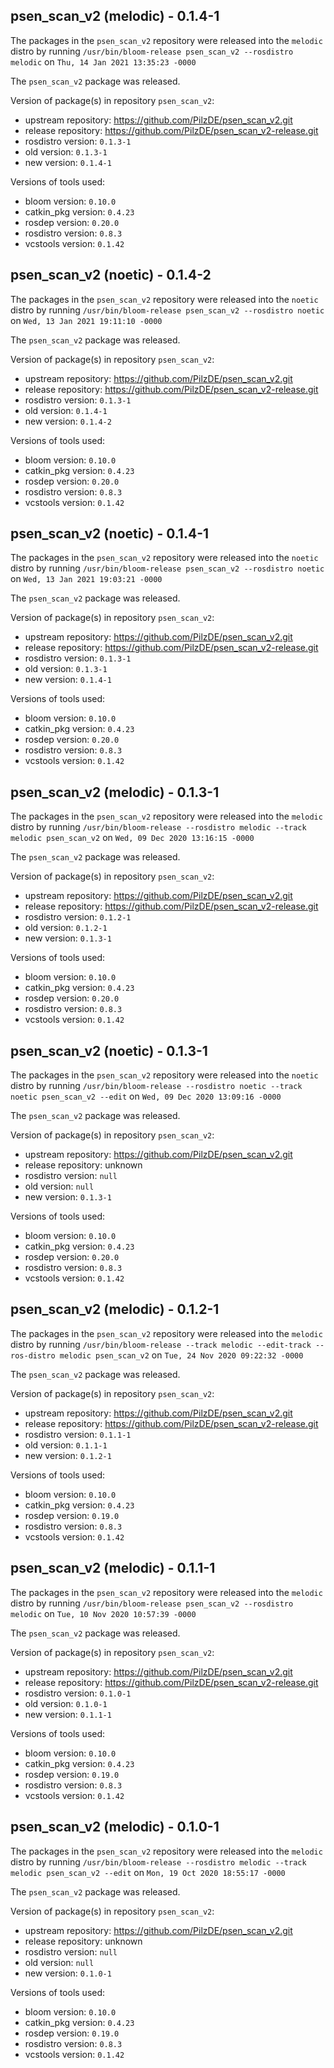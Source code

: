 ## psen_scan_v2 (melodic) - 0.1.4-1

The packages in the `psen_scan_v2` repository were released into the `melodic` distro by running `/usr/bin/bloom-release psen_scan_v2 --rosdistro melodic` on `Thu, 14 Jan 2021 13:35:23 -0000`

The `psen_scan_v2` package was released.

Version of package(s) in repository `psen_scan_v2`:

- upstream repository: https://github.com/PilzDE/psen_scan_v2.git
- release repository: https://github.com/PilzDE/psen_scan_v2-release.git
- rosdistro version: `0.1.3-1`
- old version: `0.1.3-1`
- new version: `0.1.4-1`

Versions of tools used:

- bloom version: `0.10.0`
- catkin_pkg version: `0.4.23`
- rosdep version: `0.20.0`
- rosdistro version: `0.8.3`
- vcstools version: `0.1.42`


## psen_scan_v2 (noetic) - 0.1.4-2

The packages in the `psen_scan_v2` repository were released into the `noetic` distro by running `/usr/bin/bloom-release psen_scan_v2 --rosdistro noetic` on `Wed, 13 Jan 2021 19:11:10 -0000`

The `psen_scan_v2` package was released.

Version of package(s) in repository `psen_scan_v2`:

- upstream repository: https://github.com/PilzDE/psen_scan_v2.git
- release repository: https://github.com/PilzDE/psen_scan_v2-release.git
- rosdistro version: `0.1.3-1`
- old version: `0.1.4-1`
- new version: `0.1.4-2`

Versions of tools used:

- bloom version: `0.10.0`
- catkin_pkg version: `0.4.23`
- rosdep version: `0.20.0`
- rosdistro version: `0.8.3`
- vcstools version: `0.1.42`


## psen_scan_v2 (noetic) - 0.1.4-1

The packages in the `psen_scan_v2` repository were released into the `noetic` distro by running `/usr/bin/bloom-release psen_scan_v2 --rosdistro noetic` on `Wed, 13 Jan 2021 19:03:21 -0000`

The `psen_scan_v2` package was released.

Version of package(s) in repository `psen_scan_v2`:

- upstream repository: https://github.com/PilzDE/psen_scan_v2.git
- release repository: https://github.com/PilzDE/psen_scan_v2-release.git
- rosdistro version: `0.1.3-1`
- old version: `0.1.3-1`
- new version: `0.1.4-1`

Versions of tools used:

- bloom version: `0.10.0`
- catkin_pkg version: `0.4.23`
- rosdep version: `0.20.0`
- rosdistro version: `0.8.3`
- vcstools version: `0.1.42`


## psen_scan_v2 (melodic) - 0.1.3-1

The packages in the `psen_scan_v2` repository were released into the `melodic` distro by running `/usr/bin/bloom-release --rosdistro melodic --track melodic psen_scan_v2` on `Wed, 09 Dec 2020 13:16:15 -0000`

The `psen_scan_v2` package was released.

Version of package(s) in repository `psen_scan_v2`:

- upstream repository: https://github.com/PilzDE/psen_scan_v2.git
- release repository: https://github.com/PilzDE/psen_scan_v2-release.git
- rosdistro version: `0.1.2-1`
- old version: `0.1.2-1`
- new version: `0.1.3-1`

Versions of tools used:

- bloom version: `0.10.0`
- catkin_pkg version: `0.4.23`
- rosdep version: `0.20.0`
- rosdistro version: `0.8.3`
- vcstools version: `0.1.42`


## psen_scan_v2 (noetic) - 0.1.3-1

The packages in the `psen_scan_v2` repository were released into the `noetic` distro by running `/usr/bin/bloom-release --rosdistro noetic --track noetic psen_scan_v2 --edit` on `Wed, 09 Dec 2020 13:09:16 -0000`

The `psen_scan_v2` package was released.

Version of package(s) in repository `psen_scan_v2`:

- upstream repository: https://github.com/PilzDE/psen_scan_v2.git
- release repository: unknown
- rosdistro version: `null`
- old version: `null`
- new version: `0.1.3-1`

Versions of tools used:

- bloom version: `0.10.0`
- catkin_pkg version: `0.4.23`
- rosdep version: `0.20.0`
- rosdistro version: `0.8.3`
- vcstools version: `0.1.42`


## psen_scan_v2 (melodic) - 0.1.2-1

The packages in the `psen_scan_v2` repository were released into the `melodic` distro by running `/usr/bin/bloom-release --track melodic --edit-track --ros-distro melodic psen_scan_v2` on `Tue, 24 Nov 2020 09:22:32 -0000`

The `psen_scan_v2` package was released.

Version of package(s) in repository `psen_scan_v2`:

- upstream repository: https://github.com/PilzDE/psen_scan_v2.git
- release repository: https://github.com/PilzDE/psen_scan_v2-release.git
- rosdistro version: `0.1.1-1`
- old version: `0.1.1-1`
- new version: `0.1.2-1`

Versions of tools used:

- bloom version: `0.10.0`
- catkin_pkg version: `0.4.23`
- rosdep version: `0.19.0`
- rosdistro version: `0.8.3`
- vcstools version: `0.1.42`


## psen_scan_v2 (melodic) - 0.1.1-1

The packages in the `psen_scan_v2` repository were released into the `melodic` distro by running `/usr/bin/bloom-release psen_scan_v2 --rosdistro melodic` on `Tue, 10 Nov 2020 10:57:39 -0000`

The `psen_scan_v2` package was released.

Version of package(s) in repository `psen_scan_v2`:

- upstream repository: https://github.com/PilzDE/psen_scan_v2.git
- release repository: https://github.com/PilzDE/psen_scan_v2-release.git
- rosdistro version: `0.1.0-1`
- old version: `0.1.0-1`
- new version: `0.1.1-1`

Versions of tools used:

- bloom version: `0.10.0`
- catkin_pkg version: `0.4.23`
- rosdep version: `0.19.0`
- rosdistro version: `0.8.3`
- vcstools version: `0.1.42`


## psen_scan_v2 (melodic) - 0.1.0-1

The packages in the `psen_scan_v2` repository were released into the `melodic` distro by running `/usr/bin/bloom-release --rosdistro melodic --track melodic psen_scan_v2 --edit` on `Mon, 19 Oct 2020 18:55:17 -0000`

The `psen_scan_v2` package was released.

Version of package(s) in repository `psen_scan_v2`:

- upstream repository: https://github.com/PilzDE/psen_scan_v2.git
- release repository: unknown
- rosdistro version: `null`
- old version: `null`
- new version: `0.1.0-1`

Versions of tools used:

- bloom version: `0.10.0`
- catkin_pkg version: `0.4.23`
- rosdep version: `0.19.0`
- rosdistro version: `0.8.3`
- vcstools version: `0.1.42`



